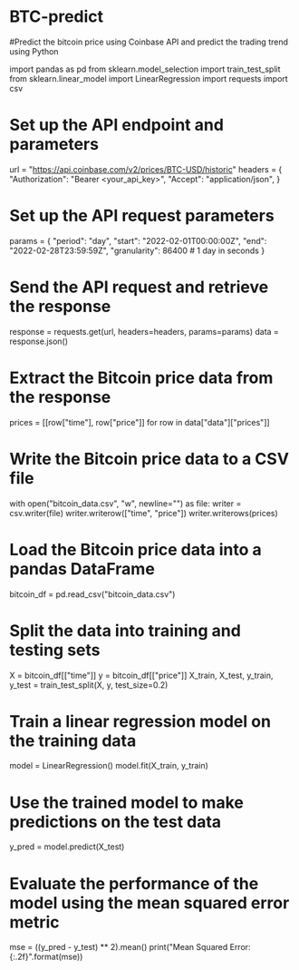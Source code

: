 # BTC-predict

#Predict the bitcoin price using Coinbase API and predict the trading trend using Python 



import pandas as pd
from sklearn.model_selection import train_test_split
from sklearn.linear_model import LinearRegression
import requests
import csv

# Set up the API endpoint and parameters
url = "https://api.coinbase.com/v2/prices/BTC-USD/historic"
headers = {
    "Authorization": "Bearer <your_api_key>",
    "Accept": "application/json",
}

# Set up the API request parameters
params = {
    "period": "day",
    "start": "2022-02-01T00:00:00Z",
    "end": "2022-02-28T23:59:59Z",
    "granularity": 86400  # 1 day in seconds
}

# Send the API request and retrieve the response
response = requests.get(url, headers=headers, params=params)
data = response.json()

# Extract the Bitcoin price data from the response
prices = [[row["time"], row["price"]] for row in data["data"]["prices"]]

# Write the Bitcoin price data to a CSV file
with open("bitcoin_data.csv", "w", newline="") as file:
    writer = csv.writer(file)
    writer.writerow(["time", "price"])
    writer.writerows(prices)

# Load the Bitcoin price data into a pandas DataFrame
bitcoin_df = pd.read_csv("bitcoin_data.csv")

# Split the data into training and testing sets
X = bitcoin_df[["time"]]
y = bitcoin_df[["price"]]
X_train, X_test, y_train, y_test = train_test_split(X, y, test_size=0.2)

# Train a linear regression model on the training data
model = LinearRegression()
model.fit(X_train, y_train)

# Use the trained model to make predictions on the test data
y_pred = model.predict(X_test)

# Evaluate the performance of the model using the mean squared error metric
mse = ((y_pred - y_test) ** 2).mean()
print("Mean Squared Error: {:.2f}".format(mse))







